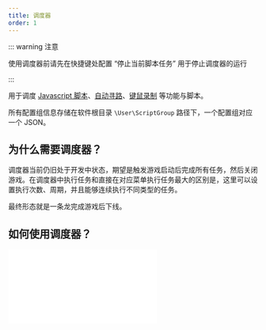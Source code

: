 ```yaml
---
title: 调度器
order: 1
---
```


::: warning 注意

使用调度器前请先在快捷键处配置 “停止当前脚本任务” 用于停止调度器的运行

:::

用于调度 [Javascript 脚本](/autos/jsscript.html)、[自动寻路](/autos/pathing.html)、[键鼠录制](/autos/kmscript.html) 等功能与脚本。

所有配置组信息存储在软件根目录 `\User\ScriptGroup` 路径下，一个配置组对应一个 JSON。

## 为什么需要调度器？

调度器当前仍旧处于开发中状态，期望是触发游戏启动后完成所有任务，然后关闭游戏。在调度器中执行任务和直接在对应菜单执行任务最大的区别是，这里可以设置执行次数、周期，并且能够连续执行不同类型的任务。

最终形态就是一条龙完成游戏后下线。

## 如何使用调度器？

<iframe src="//player.bilibili.com/player.html?isOutside=true&aid=113345126469254&bvid=BV1woyGYbESB&cid=26396460037&p=1" scrolling="no" border="0" frameborder="no" framespacing="0" allowfullscreen="true"></iframe>



